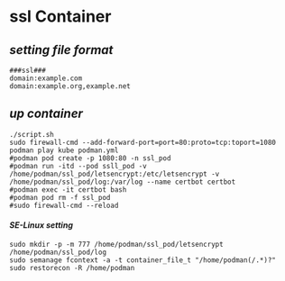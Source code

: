 # ssl Container

## _setting file format_

```
###ssl###
domain:example.com
domain:example.org,example.net
```

## _up container_

```
./script.sh
sudo firewall-cmd --add-forward-port=port=80:proto=tcp:toport=1080
podman play kube podman.yml
#podman pod create -p 1080:80 -n ssl_pod
#podman run -itd --pod ssll_pod -v /home/podman/ssl_pod/letsencrypt:/etc/letsencrypt -v /home/podman/ssl_pod/log:/var/log --name certbot certbot
#podman exec -it certbot bash
#podman pod rm -f ssl_pod
#sudo firewall-cmd --reload
```

#### _SE-Linux setting_

```
sudo mkdir -p -m 777 /home/podman/ssl_pod/letsencrypt /home/podman/ssl_pod/log
sudo semanage fcontext -a -t container_file_t "/home/podman(/.*)?"
sudo restorecon -R /home/podman
```

